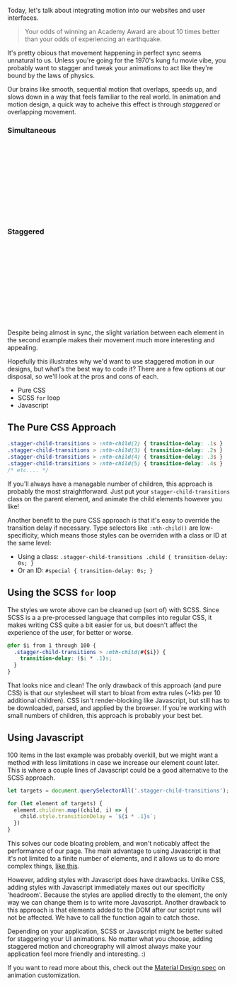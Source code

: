 Today, let's talk about integrating motion into our websites and user interfaces.

> Your odds of winning an Academy Award are about 10 times better than your odds of experiencing an earthquake.

It's pretty obious that movement happening in perfect sync seems unnatural to us. Unless you're going for the 1970's kung fu movie vibe, you probably want to stagger and tweak your animations to act like they're bound by the laws of physics.

Our brains like smooth, sequential motion that overlaps, speeds up, and slows down in a way that feels familiar to the real world. In animation and motion design, a quick way to acheive this effect is through *staggered* or overlapping movement.

<style>
  @keyframes move {
    0% {
      transform: translate(0);
    }
    50% {
      transform: translateX(10rem);
    }
  }

  @-webkit-keyframes move {
    0% {
      transform: translate(0);
    }
    50% {
      transform: translateX(10rem);
    }
  }

  .example-wrapper {
    font-size: 1rem;
    position: relative;
    height: auto;
    width: 100%;
    margin-bottom: 2rem;
  }

  .example-wrapper .example-circle {
    width: 2rem;
    height: 2rem;
    border-radius: 50%;
    background: dodgerblue;
    background: var(--primary);
    -webkit-animation: move 4s ease-in-out alternate infinite running;
    animation: move 4s ease-in-out alternate infinite running;
  }

  .staggered>:nth-child(4),
  .staggered>:nth-child(2) {
    animation-delay: .2s;
  }

  .staggered>:nth-child(5),
  .staggered>:nth-child(1) {
    animation-delay: .4s;
  }
</style>

### Simultaneous

<div class="example-wrapper">
  <div class="example-circle"></div>
  <div class="example-circle"></div>
  <div class="example-circle"></div>
  <div class="example-circle"></div>
  <div class="example-circle"></div>
</div>

### Staggered

<div class="example-wrapper staggered">
  <div class="example-circle"></div>
  <div class="example-circle"></div>
  <div class="example-circle"></div>
  <div class="example-circle"></div>
  <div class="example-circle"></div>
</div>

Despite being almost in sync, the slight variation between each element in the second example makes their movement much more interesting and appealing.

Hopefully this illustrates why we'd want to use staggered motion in our designs, but what's the best way to code it? There are a few options at our disposal, so we'll look at the pros and cons of each.

- Pure CSS
- SCSS `for` loop
- Javascript

## The Pure CSS Approach
```css
.stagger-child-transitions > :nth-child(2) { transition-delay: .1s }
.stagger-child-transitions > :nth-child(3) { transition-delay: .2s }
.stagger-child-transitions > :nth-child(4) { transition-delay: .3s }
.stagger-child-transitions > :nth-child(5) { transition-delay: .4s }
/* etc.... */
```

If you'll always have a managable number of children, this approach is probably the most straightforward. Just put your `stagger-child-transitions` class on the parent element, and animate the child elements however you like!

Another benefit to the pure CSS approach is that it's easy to override the transition delay if necessary. Type selectors like `:nth-child()` are low-specificity, which means those styles can be overriden with a class or ID at the same level:
- Using a class: `.stagger-child-transitions .child { transition-delay: 0s; }`
- Or an ID: `#special { transition-delay: 0s; }`


## Using the SCSS `for` loop
The styles we wrote above can be cleaned up (sort of) with SCSS. Since SCSS is a a pre-processed language that compiles into regular CSS, it makes writing CSS quite a bit easier for us, but doesn't affect the experience of the user, for better or worse.

```css
@for $i from 1 through 100 {
  .stagger-child-transitions > :nth-child(#{$i}) {
    transition-delay: ($i * .1)s;
  }
}
```

That looks nice and clean!  The only drawback of this approach (and pure CSS) is that our stylesheet will start to bloat from extra rules (~1kb per 10 additional children). CSS isn't render-blocking like Javascript, but still has to be downloaded, parsed, and applied by the browser. If you're working with small numbers of children, this approach is probably your best bet.


## Using Javascript

100 items in the last example was probably overkill, but we might want a method with less limitations in case we increase our element count later. This is where a couple lines of Javascript could be a good alternative to the SCSS approach.

```javascript
let targets = document.querySelectorAll('.stagger-child-transitions');

for (let element of targets) {
  element.children.map((child, i) => {
    child.style.transitionDelay = `${i * .1}s`;
  })
}
```

This solves our code bloating problem, and won't noticably affect the performance of our page.  The main advantage to using Javascript is that it's not limited to a finite number of elements, and it allows us to do more complex things, [like this](//codepen.io/bradeneast/pen/PooozNJ).

However, adding styles with Javascript does have drawbacks. Unlike CSS, adding styles with Javascript immediately maxes out our specificity 'headroom'. Because the styles are applied directly to the element, the only way we can change them is to write more Javascript. Another drawback to this approach is that elements added to the DOM after our script runs will not be affected. We have to call the function again to catch those.

Depending on your application, SCSS or Javascript might be better suited for staggering your UI animations. No matter what you choose, adding staggered motion and choreography will almost always make your application feel more friendly and interesting. :)

If you want to read more about this, check out the [Material Design spec](//material.io/design/motion/customization.html#sequencing) on animation customization.